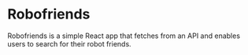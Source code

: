 # Robofriends

Robofriends is a simple React app that fetches from an API and enables users to search for their robot friends.